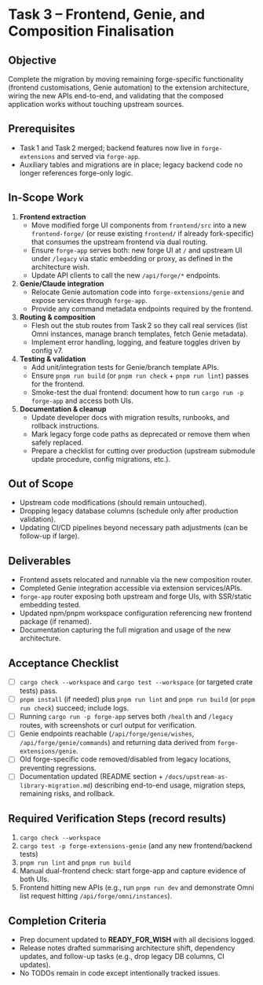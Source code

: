 # Task 3 – Frontend, Genie, and Composition Finalisation

## Objective
Complete the migration by moving remaining forge-specific functionality (frontend customisations, Genie automation) to the extension architecture, wiring the new APIs end-to-end, and validating that the composed application works without touching upstream sources.

## Prerequisites
- Task 1 and Task 2 merged; backend features now live in `forge-extensions` and served via `forge-app`.
- Auxiliary tables and migrations are in place; legacy backend code no longer references forge-only logic.

## In-Scope Work
1. **Frontend extraction**
   - Move modified forge UI components from `frontend/src` into a new `frontend-forge/` (or reuse existing `frontend/` if already fork-specific) that consumes the upstream frontend via dual routing.
   - Ensure `forge-app` serves both: new forge UI at `/` and upstream UI under `/legacy` via static embedding or proxy, as defined in the architecture wish.
   - Update API clients to call the new `/api/forge/*` endpoints.
2. **Genie/Claude integration**
   - Relocate Genie automation code into `forge-extensions/genie` and expose services through `forge-app`.
   - Provide any command metadata endpoints required by the frontend.
3. **Routing & composition**
   - Flesh out the stub routes from Task 2 so they call real services (list Omni instances, manage branch templates, fetch Genie metadata).
   - Implement error handling, logging, and feature toggles driven by config v7.
4. **Testing & validation**
   - Add unit/integration tests for Genie/branch template APIs.
   - Ensure `pnpm run build` (or `pnpm run check` + `pnpm run lint`) passes for the frontend.
   - Smoke-test the dual frontend: document how to run `cargo run -p forge-app` and access both UIs.
5. **Documentation & cleanup**
   - Update developer docs with migration results, runbooks, and rollback instructions.
   - Mark legacy forge code paths as deprecated or remove them when safely replaced.
   - Prepare a checklist for cutting over production (upstream submodule update procedure, config migrations, etc.).

## Out of Scope
- Upstream code modifications (should remain untouched).
- Dropping legacy database columns (schedule only after production validation).
- Updating CI/CD pipelines beyond necessary path adjustments (can be follow-up if large).

## Deliverables
- Frontend assets relocated and runnable via the new composition router.
- Completed Genie integration accessible via extension services/APIs.
- `forge-app` router exposing both upstream and forge UIs, with SSR/static embedding tested.
- Updated npm/pnpm workspace configuration referencing new frontend package (if renamed).
- Documentation capturing the full migration and usage of the new architecture.

## Acceptance Checklist
- [ ] `cargo check --workspace` and `cargo test --workspace` (or targeted crate tests) pass.
- [ ] `pnpm install` (if needed) plus `pnpm run lint` and `pnpm run build` (or `pnpm run check`) succeed; include logs.
- [ ] Running `cargo run -p forge-app` serves both `/health` and `/legacy` routes, with screenshots or curl output for verification.
- [ ] Genie endpoints reachable (`/api/forge/genie/wishes`, `/api/forge/genie/commands`) and returning data derived from `forge-extensions/genie`.
- [ ] Old forge-specific code removed/disabled from legacy locations, preventing regressions.
- [ ] Documentation updated (README section + `/docs/upstream-as-library-migration.md`) describing end-to-end usage, migration steps, remaining risks, and rollback.

## Required Verification Steps (record results)
1. `cargo check --workspace`
2. `cargo test -p forge-extensions-genie` (and any new frontend/backend tests)
3. `pnpm run lint` and `pnpm run build`
4. Manual dual-frontend check: start forge-app and capture evidence of both UIs.
5. Frontend hitting new APIs (e.g., run `pnpm run dev` and demonstrate Omni list request hitting `/api/forge/omni/instances`).

## Completion Criteria
- Prep document updated to **READY_FOR_WISH** with all decisions logged.
- Release notes drafted summarising architecture shift, dependency updates, and follow-up tasks (e.g., drop legacy DB columns, CI updates).
- No TODOs remain in code except intentionally tracked issues.
